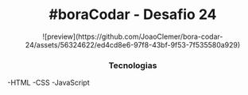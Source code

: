 <h1 align="center"> #boraCodar - Desafio 24 </h2>

<p align="center">
 ![preview](https://github.com/JoaoClemer/bora-codar-24/assets/56324622/ed4cd8e6-97f8-43bf-9f53-7f535580a929)
<p>
  
  
 <h3 align="center"> Tecnologias </h3>
 
 -HTML
 -CSS
 -JavaScript
